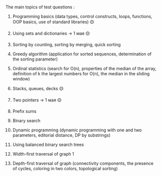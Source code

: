 The main topics of test questions : 
1. Programming basics (data types, control constructs, loops, functions, OOP basics, use of standard libraries)  🟡
2. Using sets and dictionaries  -> 1 мая 🟡
3. Sorting by counting, sorting by merging, quick sorting 
4. Greedy algorithm (application for sorted sequences, determination of the sorting parameter) 
5. Ordinal statistics (search for O(n), properties of the median of the array, definition of k the largest numbers for O(n), the median in the sliding window)  
6. Stacks, queues, decks   🟡
7. Two pointers  -> 1 мая 🟡
8. Prefix sums 
9. Binary search  
10. Dynamic programming (dynamic programming with one and two parameters, editorial distance, DP by substrings) 





11. Using balanced binary search trees 
12. Width-first traversal of graph 1
13. Depth-first traversal of graph (connectivity components, the presence of cycles, coloring in two colors, topological sorting)


 